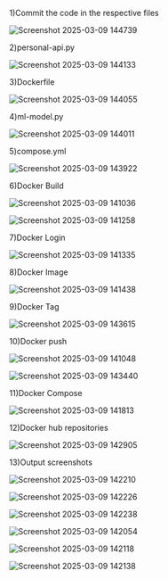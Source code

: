 1)Commit the code in the respective files    

![Screenshot 2025-03-09 144739](https://github.com/user-attachments/assets/d1a484ad-86ac-45a9-8ed4-5c066e083c23)


2)personal-api.py    

![Screenshot 2025-03-09 144133](https://github.com/user-attachments/assets/7bbfd7c5-d1b5-479b-ad67-4aab75408759)


3)Dockerfile   

![Screenshot 2025-03-09 144055](https://github.com/user-attachments/assets/68de3d3e-b7b7-4f04-823c-6a9c39da4d51)


4)ml-model.py   

![Screenshot 2025-03-09 144011](https://github.com/user-attachments/assets/7c1f886a-3c3d-44bf-b53a-c5b1373e5a3e)


5)compose.yml   

![Screenshot 2025-03-09 143922](https://github.com/user-attachments/assets/85e8f76d-42ef-4123-9e80-f927ffe2ee7f)


6)Docker Build   

![Screenshot 2025-03-09 141036](https://github.com/user-attachments/assets/065af6fa-5cda-4a02-961b-afd326c7d65f)

![Screenshot 2025-03-09 141258](https://github.com/user-attachments/assets/02b5a6f4-0535-4f26-88af-82392c75624a)


7)Docker Login    

![Screenshot 2025-03-09 141335](https://github.com/user-attachments/assets/fb6bf4fd-c13b-4db3-9988-622ce2c43b4d)


8)Docker Image    

![Screenshot 2025-03-09 141438](https://github.com/user-attachments/assets/9167e853-97c2-422a-adff-7ab54ec9fbab)


9)Docker Tag    

![Screenshot 2025-03-09 143615](https://github.com/user-attachments/assets/30833095-1c72-422a-94e0-36145a3a7e72)


10)Docker push     

![Screenshot 2025-03-09 141048](https://github.com/user-attachments/assets/9b8baa05-4489-405f-9383-ec17cf6b701b)

![Screenshot 2025-03-09 143440](https://github.com/user-attachments/assets/7f4edbd3-432a-4d9d-8f48-54801d4888c1)


11)Docker Compose     

![Screenshot 2025-03-09 141813](https://github.com/user-attachments/assets/b595bf7c-810b-4a5a-968f-6d971e242b4b)



12)Docker hub repositories       

![Screenshot 2025-03-09 142905](https://github.com/user-attachments/assets/b4fda887-a82e-4560-91e8-440c432911ee)


13)Output screenshots    

![Screenshot 2025-03-09 142210](https://github.com/user-attachments/assets/58bc05a6-733b-476c-ba67-b89d32ad9134)

![Screenshot 2025-03-09 142226](https://github.com/user-attachments/assets/e6d599f5-9196-43b3-bee3-b7836c1c3166)

![Screenshot 2025-03-09 142238](https://github.com/user-attachments/assets/9edd283c-1fd8-49ae-8e1c-f3cb16929ecf)

![Screenshot 2025-03-09 142054](https://github.com/user-attachments/assets/f1889f70-4f56-46db-b776-a445c01cf4ee)

![Screenshot 2025-03-09 142118](https://github.com/user-attachments/assets/4a0107f0-5b71-43b0-b891-02712f624ed4)

![Screenshot 2025-03-09 142138](https://github.com/user-attachments/assets/10bd1195-3c2c-4a7f-bca9-2fa441214f92)

